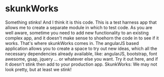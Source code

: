 # skunkWorks
Something stinks!  And I think it is this code.
This is a test harness app that allows me to create a separate module in which to test code.  As you are well aware, sometime you need to add new functionality to an existing complex app, and it doesn't make sense to shoehorn the code in to see if it works.  That's where skunkWorks comes in.  The angularJS based application allows you to create a space to try out new ideas, which all the necessary dependencies already available, like: angularJS, bootstrap, font awesome, gsap, jquery ... or whatever else you want.  Try it out here, and if it doesn't stink then add to your production app.  SkunkWorks: We may not look pretty, but at least we stink!

